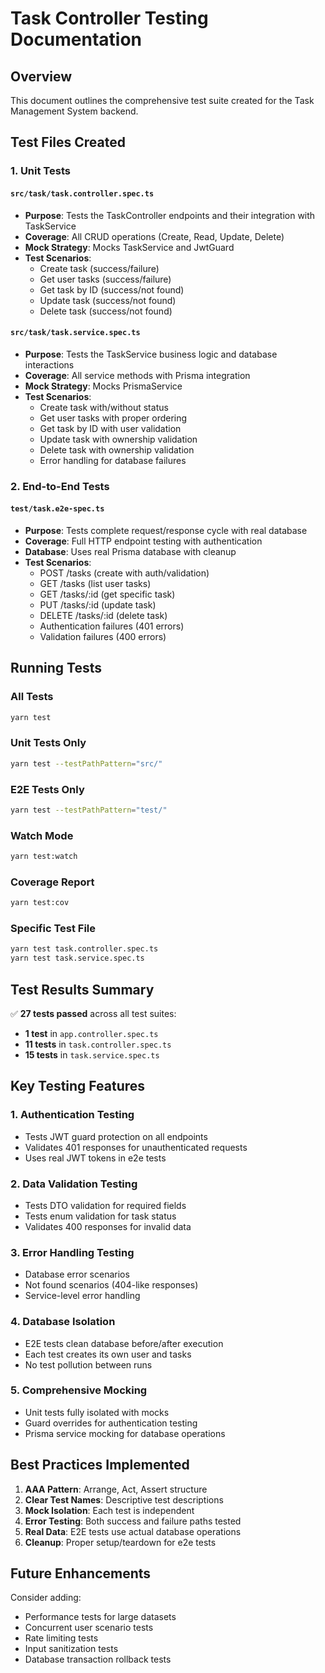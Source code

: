 # Task Controller Testing Documentation

## Overview
This document outlines the comprehensive test suite created for the Task Management System backend.

## Test Files Created

### 1. Unit Tests

#### `src/task/task.controller.spec.ts`
- **Purpose**: Tests the TaskController endpoints and their integration with TaskService
- **Coverage**: All CRUD operations (Create, Read, Update, Delete)
- **Mock Strategy**: Mocks TaskService and JwtGuard
- **Test Scenarios**:
  - Create task (success/failure)
  - Get user tasks (success/failure)
  - Get task by ID (success/not found)
  - Update task (success/not found)
  - Delete task (success/not found)

#### `src/task/task.service.spec.ts`
- **Purpose**: Tests the TaskService business logic and database interactions
- **Coverage**: All service methods with Prisma integration
- **Mock Strategy**: Mocks PrismaService
- **Test Scenarios**:
  - Create task with/without status
  - Get user tasks with proper ordering
  - Get task by ID with user validation
  - Update task with ownership validation
  - Delete task with ownership validation
  - Error handling for database failures

### 2. End-to-End Tests

#### `test/task.e2e-spec.ts`
- **Purpose**: Tests complete request/response cycle with real database
- **Coverage**: Full HTTP endpoint testing with authentication
- **Database**: Uses real Prisma database with cleanup
- **Test Scenarios**:
  - POST /tasks (create with auth/validation)
  - GET /tasks (list user tasks)
  - GET /tasks/:id (get specific task)
  - PUT /tasks/:id (update task)
  - DELETE /tasks/:id (delete task)
  - Authentication failures (401 errors)
  - Validation failures (400 errors)

## Running Tests

### All Tests
```bash
yarn test
```

### Unit Tests Only
```bash
yarn test --testPathPattern="src/"
```

### E2E Tests Only
```bash
yarn test --testPathPattern="test/"
```

### Watch Mode
```bash
yarn test:watch
```

### Coverage Report
```bash
yarn test:cov
```

### Specific Test File
```bash
yarn test task.controller.spec.ts
yarn test task.service.spec.ts
```

## Test Results Summary

✅ **27 tests passed** across all test suites:
- **1 test** in `app.controller.spec.ts`
- **11 tests** in `task.controller.spec.ts`
- **15 tests** in `task.service.spec.ts`

## Key Testing Features

### 1. Authentication Testing
- Tests JWT guard protection on all endpoints
- Validates 401 responses for unauthenticated requests
- Uses real JWT tokens in e2e tests

### 2. Data Validation Testing
- Tests DTO validation for required fields
- Tests enum validation for task status
- Validates 400 responses for invalid data

### 3. Error Handling Testing
- Database error scenarios
- Not found scenarios (404-like responses)
- Service-level error handling

### 4. Database Isolation
- E2E tests clean database before/after execution
- Each test creates its own user and tasks
- No test pollution between runs

### 5. Comprehensive Mocking
- Unit tests fully isolated with mocks
- Guard overrides for authentication testing
- Prisma service mocking for database operations

## Best Practices Implemented

1. **AAA Pattern**: Arrange, Act, Assert structure
2. **Clear Test Names**: Descriptive test descriptions
3. **Mock Isolation**: Each test is independent
4. **Error Testing**: Both success and failure paths tested
5. **Real Data**: E2E tests use actual database operations
6. **Cleanup**: Proper setup/teardown for e2e tests

## Future Enhancements

Consider adding:
- Performance tests for large datasets
- Concurrent user scenario tests
- Rate limiting tests
- Input sanitization tests
- Database transaction rollback tests
